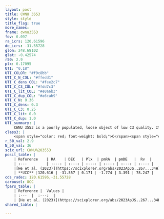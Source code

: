 ```yaml
---
layout: post
title: CWNU 3553
style: style
title_flag: true
more_names: 
fname: cwnu3553
fov: 0.097
ra_icrs: 120.61596
de_icrs: -31.55728
glon: 248.68102
glat: -0.42574
r50: 2.9
plx: 0.17095
UTI: "0.18"
UTI_COLOR: "#f9c8bb"
UTI_C_N_COL: "#ffedd1"
UTI_C_dens_COL: "#fee2c7"
UTI_C_C3_COL: "#fdd7c3"
UTI_C_lit_COL: "#e0a6b3"
UTI_C_dup_COL: "#a6cab9"
UTI_C_N: 0.36
UTI_C_dens: 0.3
UTI_C_C3: 0.25
UTI_C_lit: 0.0
UTI_C_dup: 1.0
UTI_summary: |
    CWNU 3553 is a poorly populated, loose object of low C3 quality. It was recently reported in the literature.
class3: |
    <span style="color: red; font-weight: bold;">C</span><span style="color: red; font-weight: bold;">C</span>
r_50_val: 2.9
N_50_val: 36
scix_url: CWNU%203553
posit_table: |
    | Reference    | RA    | DEC   | Plx  | pmRA  | pmDE   |  Rv  |
    | :---         | :---: | :---: | :---: | :---: | :---: | :---: |
    |[He et al. (2023)](https://scixplorer.org/abs/2023ApJS..267...34H) | 120.611 | -31.544 | 0.155 | -1.77 | 3.391 | -- |
    | **UCC** |120.616 | -31.557 | 0.171 | -1.774 | 3.391 | 78.247 | 
cds_radec: 120.61596,-31.55728
carousel: UCC
fpars_table: |
    | Reference |  Values |
    | :---  |  :---:  |
    | [He et al. (2023)](https://scixplorer.org/abs/2023ApJS..267...34H) | `A0=1.45, m-M=14.05, logA=8.8` |
shared_table: |
    
---
```

